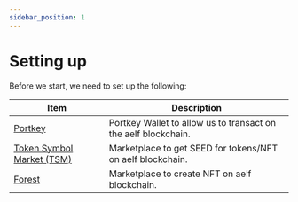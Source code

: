```yaml
---
sidebar_position: 1
---
```


# Setting up

Before we start, we need to set up the following:

| Item                                                                   | Description                                                    |
| ---------------------------------------------------------------------- | -------------------------------------------------------------- |
| [Portkey](https://portkey.finance)                                     | Portkey Wallet to allow us to transact on the aelf blockchain. |
| [Token Symbol Market (TSM)](https://test.eforest.finance/symbolmarket) | Marketplace to get SEED for tokens/NFT on aelf blockchain.     |
| [Forest](https://test.eforest.finance)                                 | Marketplace to create NFT on aelf blockchain.                  |
